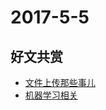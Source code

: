 # 2017-5-5

## 好文共赏

* [文件上传那些事儿](https://www.qcloud.com/community/article/985614?fromSource=gwzcw.114059.114059.114059)
* [机器学习相关](https://zhuanlan.zhihu.com/p/26709518)